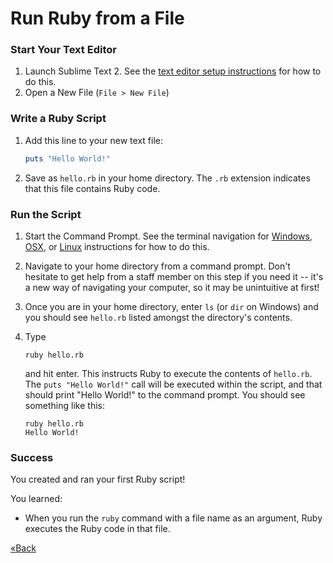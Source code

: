 # Run Ruby from a File


### Start Your Text Editor

1. Launch Sublime Text 2. See the [text editor setup instructions](/ruby_from_scratch/text_editor/all) 
for how to do this.
2. Open a New File (`File > New File`)


### Write a Ruby Script

1. Add this line to your new text file:

    ```ruby
    puts "Hello World!"
    ```

2. Save as `hello.rb` in your home directory. The `.rb` extension indicates that this file contains Ruby code.


### Run the Script

1. Start the Command Prompt. See the terminal navigation for [Windows](/ruby_from_scratch/command_prompt/windows),
[OSX](/ruby_from_scratch/command_prompt/osx), or [Linux](/ruby_from_scratch/command_prompt/osx) instructions for how to do this.

2. Navigate to your home directory from a command prompt.
Don't hesitate to get help from a staff member on this step if you need it -- it's a new way of navigating your 
computer, so it may be unintuitive at first!

3. Once you are in your home directory, enter `ls` (or `dir` on Windows) and you should see `hello.rb` listed amongst the directory's contents.

4. Type

    ```text
    ruby hello.rb
    ```

    and hit enter. This instructs Ruby to execute the contents of `hello.rb`. The `puts "Hello World!"` call will be 
    executed within the script, and that should print "Hello World!" to the command prompt. You should see something
    like this:

    ```text
    ruby hello.rb
    Hello World!
    ```

### Success
You created and ran your first Ruby script!  

You learned:  

* When you run the `ruby` command with a file name as an argument, Ruby executes the Ruby code in that file.

[«Back](/ruby_from_scratch)
